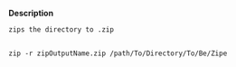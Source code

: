 **Description**

	zips the directory to .zip


	zip -r zipOutputName.zip /path/To/Directory/To/Be/Zipe
